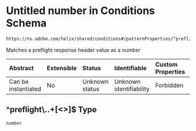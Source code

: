 # Untitled number in Conditions Schema

```txt
https://ns.adobe.com/helix/shared/conditions#/patternProperties/^preflight\..+[<>]$
```

Matches a preflight response header value as a number

| Abstract            | Extensible | Status         | Identifiable            | Custom Properties | Additional Properties | Access Restrictions | Defined In                                                               |
| :------------------ | :--------- | :------------- | :---------------------- | :---------------- | :-------------------- | :------------------ | :----------------------------------------------------------------------- |
| Can be instantiated | No         | Unknown status | Unknown identifiability | Forbidden         | Allowed               | none                | [conditions.schema.json*](conditions.schema.json "open original schema") |

## ^preflight\\..+\[<>]$ Type

`number`
